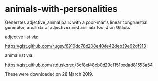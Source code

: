 # animals-with-personalities

Generates adjective_animal pairs 
with a poor-man's linear congruential generator, 
and lists of adjectives and animals found on 
Github.

adjective list via:

https://gist.github.com/hugsy/8910dc78d208e40de42deb29e62df913

animal list via:

https://gist.github.com/atduskgreg/3cf8ef48cb0d29cf151bedad81553a54

These were downloaded on 28 March 2019.